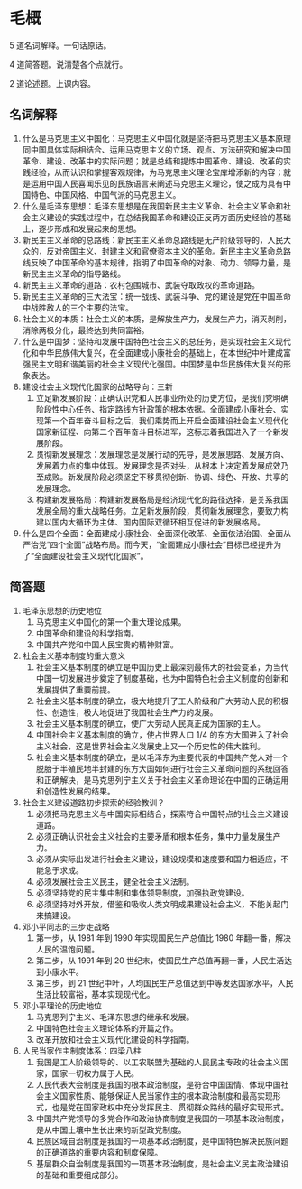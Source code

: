 # 毛概

5 道名词解释。一句话原话。

4 道简答题。说清楚各个点就行。

2 道论述题。上课内容。

## 名词解释

1. 什么是马克思主义中国化：马克思主义中国化就是坚持把马克思主义基本原理同中国具体实际相结合、运用马克思主义的立场、观点、方法研究和解决中国革命、建设、改革中的实际问题；就是总结和提炼中国革命、建设、改革的实践经验，从而认识和掌握客观规律，为马克思主义理论宝库增添新的内容；就是运用中国人民喜闻乐见的民族语言来阐述马克思主义理论，使之成为具有中国特色、中国风格、中国气派的马克思主义。
2. 什么是毛泽东思想：毛泽东思想是在我国新民主主义革命、社会主义革命和社会主义建设的实践过程中，在总结我国革命和建设正反两方面历史经验的基础上，逐步形成和发展起来的思想。
3. 新民主主义革命的总路线：新民主主义革命总路线是无产阶级领导的，人民大众的，反对帝国主义、封建主义和官僚资本主义的革命。新民主主义革命总路线反映了中国革命的基本规律，指明了中国革命的对象、动力、领导力量，是新民主主义革命的指导路线。
4. 新民主主义革命的道路：农村包围城市、武装夺取政权的革命道路。
5. 新民主主义革命的三大法宝：统一战线、武装斗争、党的建设是党在中国革命中战胜敌人的三个主要的法宝。
6. 社会主义的本质：社会主义的本质，是解放生产力，发展生产力，消灭剥削，消除两极分化，最终达到共同富裕。
7. 什么是中国梦：坚持和发展中国特色社会主义的总任务，是实现社会主义现代化和中华民族伟大复兴，在全面建成小康社会的基础上，在本世纪中叶建成富强民主文明和谐美丽的社会主义现代化强国。中国梦是中华民族伟大复兴的形象表达。
8. 建设社会主义现代化国家的战略导向：三新
    1. 立足新发展阶段：正确认识党和人民事业所处的历史方位，是我们党明确阶段性中心任务、指定路线方针政策的根本依据。全面建成小康社会、实现第一个百年奋斗目标之后，我们乘势而上开启全面建设社会主义现代化国家新征程、向第二个百年奋斗目标进军，这标志着我国进入了一个新发展阶段。
    2. 贯彻新发展理念：发展理念是发展行动的先导，是发展思路、发展方向、发展着力点的集中体现。发展理念是否对头，从根本上决定着发展成效乃至成败。新发展阶段必须坚定不移贯彻创新、协调、绿色、开放、共享的发展理念。
    3. 构建新发展格局：构建新发展格局是经济现代化的路径选择，是关系我国发展全局的重大战略任务。立足新发展阶段，贯彻新发展理念，要致力构建以国内大循环为主体、国内国际双循环相互促进的新发展格局。
9. 什么是四个全面：全面建成小康社会、全面深化改革、全面依法治国、全面从严治党“四个全面”战略布局。而今天，“全面建成小康社会”目标已经提升为了“全面建设社会主义现代化国家”。


## 简答题

1. 毛泽东思想的历史地位
    1. 马克思主义中国化的第一个重大理论成果。
    2. 中国革命和建设的科学指南。
    3. 中国共产党和中国人民宝贵的精神财富。
2. 社会主义基本制度的重大意义
    1. 社会主义基本制度的确立是中国历史上最深刻最伟大的社会变革，为当代中国一切发展进步奠定了制度基础，也为中国特色社会主义制度的创新和发展提供了重要前提。
    2. 社会主义基本制度的确立，极大地提升了工人阶级和广大劳动人民的积极性、创造性，极大地促进了我国社会生产力的发展。
    3. 社会主义基本制度的确立，使广大劳动人民真正成为国家的主人。
    4. 中国社会主义基本制度的确立，使占世界人口 1/4 的东方大国进入了社会主义社会，这是世界社会主义发展史上又一个历史性的伟大胜利。
    5. 社会主义基本制度的确立，是以毛泽东为主要代表的中国共产党人对一个脱胎于半殖民地半封建的东方大国如何进行社会主义革命问题的系统回答和正确解决，是马克思列宁主义关于社会主义革命理论在中国的正确运用和创造性发展的结果。
3. 社会主义建设道路初步探索的经验教训？
    1. 必须把马克思主义与中国实际相结合，探索符合中国特点的社会主义建设道路。
    2. 必须正确认识社会主义社会的主要矛盾和根本任务，集中力量发展生产力。
    3. 必须从实际出发进行社会主义建设，建设规模和速度要和国力相适应，不能急于求成。
    4. 必须发展社会主义民主，健全社会主义法制。
    5. 必须坚持党的民主集中制和集体领导制度，加强执政党建设。
    6. 必须坚持对外开放，借鉴和吸收人类文明成果建设社会主义，不能关起门来搞建设。
4. 邓小平同志的三步走战略
    1. 第一步，从 1981 年到 1990 年实现国民生产总值比 1980 年翻一番，解决人民的温饱问题。
    2. 第二步，从 1991 年到 20 世纪末，使国民生产总值再翻一番，人民生活达到小康水平。
    3. 第三步，到 21 世纪中叶，人均国民生产总值达到中等发达国家水平，人民生活比较富裕，基本实现现代化。
5. 邓小平理论的历史地位
    1. 马克思列宁主义、毛泽东思想的继承和发展。
    2. 中国特色社会主义理论体系的开篇之作。
    3. 改革开放和社会主义现代化建设的科学指南。
6. 人民当家作主制度体系：四梁八柱
    1. 我国是工人阶级领导的、以工农联盟为基础的人民民主专政的社会主义国家，国家一切权力属于人民。
    2. 人民代表大会制度是我国的根本政治制度，是符合中国国情、体现中国社会主义国家性质、能够保证人民当家作主的根本政治制度和最高实现形式，也是党在国家政权中充分发挥民主、贯彻群众路线的最好实现形式。
    3. 中国共产党领导的多党合作和政治协商制度是我国的一项基本政治制度，是从中国土壤中生长出来的新型政党制度。
    4. 民族区域自治制度是我国的一项基本政治制度，是中国特色解决民族问题的正确道路的重要内容和制度保障。
    5. 基层群众自治制度是我国的一项基本政治制度，是社会主义民主政治建设的基础和重要组成部分。